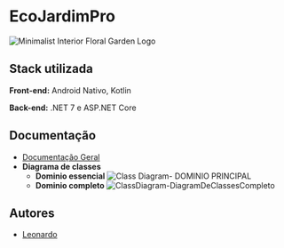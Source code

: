 # EcoJardimPro
![Minimalist Interior Floral Garden Logo](https://github.com/LeoPedroza98/EcoJardimPro/assets/49344443/08138d87-f82c-432d-809b-786d69bde2dc)

 ## Stack utilizada

**Front-end:** Android Nativo, Kotlin

**Back-end:** .NET 7 e ASP.NET Core
## Documentação
- [Documentação Geral](https://docs.google.com/document/d/1JMjm1muBqhapi9Qt6KIIyHpfkzLn1fpmhYAdd8UV3Uw/edit?usp=sharing)
- **Diagrama de classes**
  - **Dominio essencial**
  ![Class Diagram- DOMINIO PRINCIPAL](https://github.com/LeoPedroza98/EcoJardimPro/assets/49344443/e181a26e-aa02-47f3-9937-eaa7512e3225)
  - **Dominio completo**
    ![ClassDiagram-DiagramDeClassesCompleto](https://github.com/LeoPedroza98/EcoJardimPro/assets/49344443/f5389da9-8fda-4629-b8ed-eba1674869d7)

## Autores

- [Leonardo]([https://www.github.com/octokatherine](https://github.com/LeoPedroza98))
